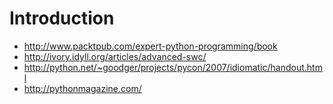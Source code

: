# Introduction #
  * http://www.packtpub.com/expert-python-programming/book
  * http://ivory.idyll.org/articles/advanced-swc/
  * http://python.net/~goodger/projects/pycon/2007/idiomatic/handout.html
  * http://pythonmagazine.com/